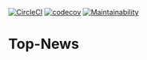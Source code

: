 [![CircleCI](https://circleci.com/gh/petermwash/Top-News.svg?style=svg)](https://circleci.com/gh/petermwash/Top-News)
[![codecov](https://codecov.io/gh/petermwash/Top-News/branch/develop/graph/badge.svg)](https://codecov.io/gh/petermwash/Top-News)
[![Maintainability](https://api.codeclimate.com/v1/badges/0c468c70bb1ad624e9df/maintainability)](https://codeclimate.com/github/petermwash/Top-News/maintainability)

# Top-News